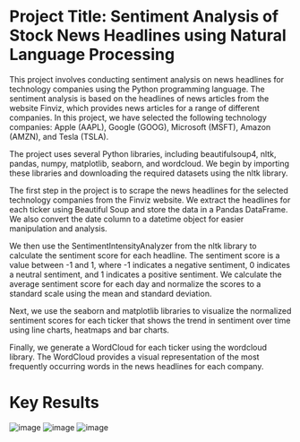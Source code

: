 # Project Title: Sentiment Analysis of Stock News Headlines using Natural Language Processing

This project involves conducting sentiment analysis on news headlines for technology companies using the Python programming language. The sentiment analysis is based on the headlines of news articles from the website Finviz, which provides news articles for a range of different companies. In this project, we have selected the following technology companies: Apple (AAPL), Google (GOOG), Microsoft (MSFT), Amazon (AMZN), and Tesla (TSLA).

The project uses several Python libraries, including beautifulsoup4, nltk, pandas, numpy, matplotlib, seaborn, and wordcloud. We begin by importing these libraries and downloading the required datasets using the nltk library.

The first step in the project is to scrape the news headlines for the selected technology companies from the Finviz website. We extract the headlines for each ticker using Beautiful Soup and store the data in a Pandas DataFrame. We also convert the date column to a datetime object for easier manipulation and analysis.

We then use the SentimentIntensityAnalyzer from the nltk library to calculate the sentiment score for each headline. The sentiment score is a value between -1 and 1, where -1 indicates a negative sentiment, 0 indicates a neutral sentiment, and 1 indicates a positive sentiment. We calculate the average sentiment score for each day and normalize the scores to a standard scale using the mean and standard deviation.

Next, we use the seaborn and matplotlib libraries to visualize the normalized sentiment scores for each ticker that shows the trend in sentiment over time using line charts, heatmaps and bar charts. 

Finally, we generate a WordCloud for each ticker using the wordcloud library. The WordCloud provides a visual representation of the most frequently occurring words in the news headlines for each company.

# Key Results

![image](https://user-images.githubusercontent.com/53336715/224939456-b1af3ebb-c9a6-4018-b6d7-58b74aae77ae.png)
![image](https://user-images.githubusercontent.com/53336715/224939820-933d7bda-1a4d-436e-a03b-48faee1a07be.png)
![image](https://user-images.githubusercontent.com/53336715/224940110-24785698-13ad-43da-aec8-f310e849d398.png)

